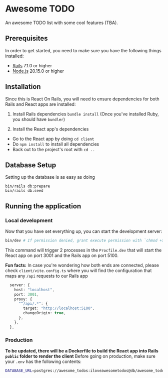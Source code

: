 # Awesome TODO

An awesome TODO list with some cool features (TBA).

## Prerequisites
In order to get started, you need to make sure you have the following things installed:
- [Rails](https://guides.rubyonrails.org/getting_started.html#creating-a-new-rails-project-installing-rails) 7.1.0 or higher
- [Node.js](https://nodejs.org/en) 20.15.0 or higher

## Installation
Since this is React On Rails, you will need to ensure dependencies for both Rails and React apps are installed:
1. Install Rails dependencies
`bundle install` (Once you've installed Ruby, you should have `bundler`)

2. Install the React app's dependencies
- Go to the React app by doing `cd client`
- Do `npm install` to install all dependencies
- Back out to the project's root with `cd ..`

## Database Setup
Setting up the database is as easy as doing
```
bin/rails db:prepare
bin/rails db:seed
```
## Running the application
### Local development
Now that you have set everything up, you can start the development server:
```bash
bin/dev # If permission denied, grant execute permission with `chmod +x bin/dev``
```

This command will trigger 2 processes in the `Procfile.dev` that will start the React app on port 3001 and the Rails app on port 5100.

**Fun facts:** In case you're wondering how both ends are connected, please check `client/vite.config.ts` where you will find the configuration that maps any `/api` requests to our Rails app

```typescript
  server: {
    host: "localhost",
    port: 3001,
    proxy: {
      "^/api/.*": {
        target: "http://localhost:5100",
        changeOrigin: true,
      },
    },
  },
```

### Production
**To be updated, there will be a Dockerfile to build the React app into Rails `public` folder to render the client**
Before going on production, make sure your `.env` has the following contents:
```bash
DATABASE_URL=postgres://awesome_todos:iloveawesometodos@db/awesome_todos # It could be an external source like a Supabase or another Docker container
```
